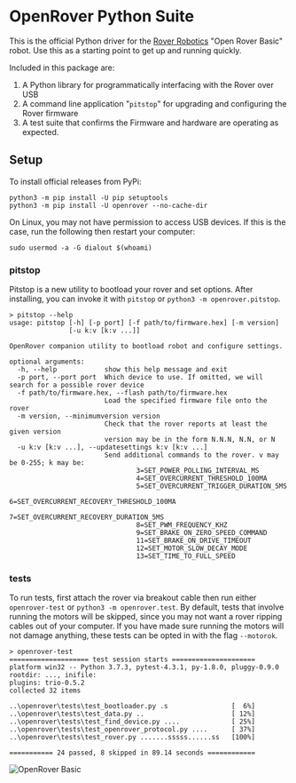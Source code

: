 # OpenRover Python Suite

This is the official Python driver for the [Rover Robotics](https://roverrobotics.com/) "Open Rover Basic" robot. Use this as a starting point to get up and running quickly.

Included in this package are:

1. A Python library for programmatically interfacing with the Rover over USB
2. A command line application "`pitstop`" for upgrading and configuring the Rover firmware
3. A test suite that confirms the Firmware and hardware are operating as expected.

## Setup

To install official releases from PyPi:

```shell script
python3 -m pip install -U pip setuptools
python3 -m pip install -U openrover --no-cache-dir
```

On Linux, you may not have permission to access USB devices. If this is the case, run the following then restart your computer:

```shell script
sudo usermod -a -G dialout $(whoami)
```

### pitstop

Pitstop is a new utility to bootload your rover and set options. After installing, you can invoke it with `pitstop` or `python3 -m openrover.pitstop`.

```text
> pitstop --help
usage: pitstop [-h] [-p port] [-f path/to/firmware.hex] [-m version]
               [-u k:v [k:v ...]]

OpenRover companion utility to bootload robot and configure settings.

optional arguments:
  -h, --help            show this help message and exit
  -p port, --port port  Which device to use. If omitted, we will search for a possible rover device
  -f path/to/firmware.hex, --flash path/to/firmware.hex
                        Load the specified firmware file onto the rover
  -m version, --minimumversion version
                        Check that the rover reports at least the given version
                        version may be in the form N.N.N, N.N, or N
  -u k:v [k:v ...], --updatesettings k:v [k:v ...]
                        Send additional commands to the rover. v may be 0-255; k may be:
                                3=SET_POWER_POLLING_INTERVAL_MS
                                4=SET_OVERCURRENT_THRESHOLD_100MA
                                5=SET_OVERCURRENT_TRIGGER_DURATION_5MS
                                6=SET_OVERCURRENT_RECOVERY_THRESHOLD_100MA
                                7=SET_OVERCURRENT_RECOVERY_DURATION_5MS
                                8=SET_PWM_FREQUENCY_KHZ
                                9=SET_BRAKE_ON_ZERO_SPEED_COMMAND
                                11=SET_BRAKE_ON_DRIVE_TIMEOUT
                                12=SET_MOTOR_SLOW_DECAY_MODE
                                13=SET_TIME_TO_FULL_SPEED
```

### tests

To run tests, first attach the rover via breakout cable then run either `openrover-test` or `python3 -m openrover.test`.
By default, tests that involve running the motors will be skipped, since you may not want a rover ripping cables out of your computer. If you have made sure running the motors will not damage anything, these tests can be opted in with the flag `--motorok`.

```text
> openrover-test
==================== test session starts =====================
platform win32 -- Python 3.7.3, pytest-4.3.1, py-1.8.0, pluggy-0.9.0
rootdir: ..., inifile:
plugins: trio-0.5.2
collected 32 items

..\openrover\tests\test_bootloader.py .s                [  6%]
..\openrover\tests\test_data.py ..                      [ 12%]
..\openrover\tests\test_find_device.py ....             [ 25%]
..\openrover\tests\test_openrover_protocol.py ....      [ 37%]
..\openrover\tests\test_rover.py .......sssss......ss   [100%]

=========== 24 passed, 8 skipped in 89.14 seconds ============
```

![OpenRover Basic](https://docs.roverrobotics.com/1-manuals/0-cover-photos/1-open-rover-basic-getting-started-vga.jpg)

